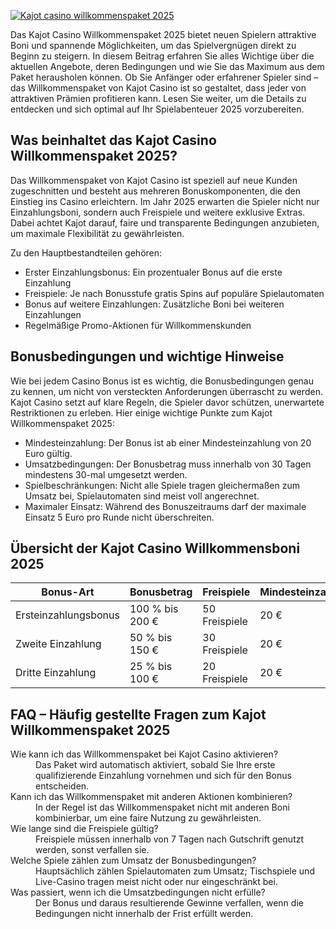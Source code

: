 [![Kajot casino willkommenspaket 2025](https://123-caf.pages.dev/gitsignup.png)](https://vrmoo.ru/Bt82HjjY)

<p>Das Kajot Casino Willkommenspaket 2025 bietet neuen Spielern attraktive Boni und spannende Möglichkeiten, um das Spielvergnügen direkt zu Beginn zu steigern. In diesem Beitrag erfahren Sie alles Wichtige über die aktuellen Angebote, deren Bedingungen und wie Sie das Maximum aus dem Paket herausholen können. Ob Sie Anfänger oder erfahrener Spieler sind – das Willkommenspaket von Kajot Casino ist so gestaltet, dass jeder von attraktiven Prämien profitieren kann. Lesen Sie weiter, um die Details zu entdecken und sich optimal auf Ihr Spielabenteuer 2025 vorzubereiten.</p>  <h2>Was beinhaltet das Kajot Casino Willkommenspaket 2025?</h2> <p>Das Willkommenspaket von Kajot Casino ist speziell auf neue Kunden zugeschnitten und besteht aus mehreren Bonuskomponenten, die den Einstieg ins Casino erleichtern. Im Jahr 2025 erwarten die Spieler nicht nur Einzahlungsboni, sondern auch Freispiele und weitere exklusive Extras. Dabei achtet Kajot darauf, faire und transparente Bedingungen anzubieten, um maximale Flexibilität zu gewährleisten.</p> <p>Zu den Hauptbestandteilen gehören:</p> <ul>   <li>Erster Einzahlungsbonus: Ein prozentualer Bonus auf die erste Einzahlung</li>   <li>Freispiele: Je nach Bonusstufe gratis Spins auf populäre Spielautomaten</li>   <li>Bonus auf weitere Einzahlungen: Zusätzliche Boni bei weiteren Einzahlungen</li>   <li>Regelmäßige Promo-Aktionen für Willkommenskunden</li> </ul>  <h2>Bonusbedingungen und wichtige Hinweise</h2> <p>Wie bei jedem Casino Bonus ist es wichtig, die Bonusbedingungen genau zu kennen, um nicht von versteckten Anforderungen überrascht zu werden. Kajot Casino setzt auf klare Regeln, die Spieler davor schützen, unerwartete Restriktionen zu erleben. Hier einige wichtige Punkte zum Kajot Willkommenspaket 2025:</p> <ul>   <li>Mindesteinzahlung: Der Bonus ist ab einer Mindesteinzahlung von 20 Euro gültig.</li>   <li>Umsatzbedingungen: Der Bonusbetrag muss innerhalb von 30 Tagen mindestens 30-mal umgesetzt werden.</li>   <li>Spielbeschränkungen: Nicht alle Spiele tragen gleichermaßen zum Umsatz bei, Spielautomaten sind meist voll angerechnet.</li>   <li>Maximaler Einsatz: Während des Bonuszeitraums darf der maximale Einsatz 5 Euro pro Runde nicht überschreiten.</li> </ul>  <h2>Übersicht der Kajot Casino Willkommensboni 2025</h2> <table>   <thead>     <tr>       <th>Bonus-Art</th>       <th>Bonusbetrag</th>       <th>Freispiele</th>       <th>Mindesteinzahlung</th>       <th>Umsatzbedingungen</th>     </tr>   </thead>   <tbody>     <tr>       <td>Ersteinzahlungsbonus</td>       <td>100 % bis 200 €</td>       <td>50 Freispiele</td>       <td>20 €</td>       <td>30x Bonus</td>     </tr>     <tr>       <td>Zweite Einzahlung</td>       <td>50 % bis 150 €</td>       <td>30 Freispiele</td>       <td>20 €</td>       <td>30x Bonus</td>     </tr>     <tr>       <td>Dritte Einzahlung</td>       <td>25 % bis 100 €</td>       <td>20 Freispiele</td>       <td>20 €</td>       <td>30x Bonus</td>     </tr>   </tbody> </table>  <h2>FAQ – Häufig gestellte Fragen zum Kajot Willkommenspaket 2025</h2> <dl>   <dt>Wie kann ich das Willkommenspaket bei Kajot Casino aktivieren?</dt>   <dd>Das Paket wird automatisch aktiviert, sobald Sie Ihre erste qualifizierende Einzahlung vornehmen und sich für den Bonus entscheiden.</dd>    <dt>Kann ich das Willkommenspaket mit anderen Aktionen kombinieren?</dt>   <dd>In der Regel ist das Willkommenspaket nicht mit anderen Boni kombinierbar, um eine faire Nutzung zu gewährleisten.</dd>    <dt>Wie lange sind die Freispiele gültig?</dt>   <dd>Freispiele müssen innerhalb von 7 Tagen nach Gutschrift genutzt werden, sonst verfallen sie.</dd>    <dt>Welche Spiele zählen zum Umsatz der Bonusbedingungen?</dt>   <dd>Hauptsächlich zählen Spielautomaten zum Umsatz; Tischspiele und Live-Casino tragen meist nicht oder nur eingeschränkt bei.</dd>    <dt>Was passiert, wenn ich die Umsatzbedingungen nicht erfülle?</dt>   <dd>Der Bonus und daraus resultierende Gewinne verfallen, wenn die Bedingungen nicht innerhalb der Frist erfüllt werden.</dd> </dl>